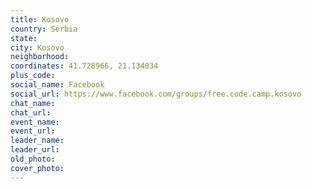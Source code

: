 ```yaml
---
title: Kosovo
country: Serbia
state: 
city: Kosovo
neighborhood: 
coordinates: 41.728966, 21.134034
plus_code:
social_name: Facebook
social_url: https://www.facebook.com/groups/free.code.camp.kosovo
chat_name:
chat_url:
event_name:
event_url:
leader_name:
leader_url:
old_photo: 
cover_photo:
---
```

